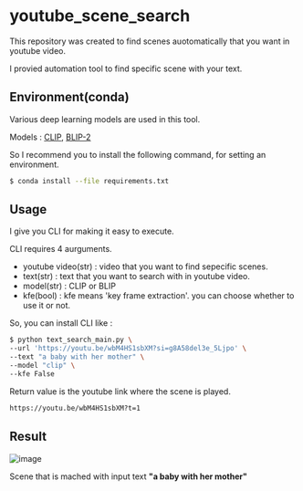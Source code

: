# youtube_scene_search

This repository was created to find scenes auotomatically that you want in youtube video.

I provied automation tool to find specific scene with your text.

## Environment(conda)

Various deep learning models are used in this tool.

 Models : [CLIP](https://github.com/openai/CLIP), [BLIP-2](https://github.com/salesforce/LAVIS/tree/main/projects/blip2)

 So I recommend you to install the following command, for setting an environment.



```bash
$ conda install --file requirements.txt
```



## Usage

I give you CLI for making it easy to execute.

CLI requires 4 aurguments.

* youtube video(str) : video that you want to find sepecific scenes.
* text(str) : text that you want to search with in youtube video.
* model(str) : CLIP or BLIP
* kfe(bool) : kfe means 'key frame extraction'. you can choose whether to use it or not.

So, you can install CLI like :

```bash
$ python text_search_main.py \ 
--url 'https://youtu.be/wbM4HS1sbXM?si=g8A58del3e_5Ljpo' \
--text "a baby with her mother" \ 
--model "clip" \ 
--kfe False
```

Return value is the youtube link where the scene is played.

```bash
https://youtu.be/wbM4HS1sbXM?t=1
```
## Result

![image](https://github.com/gyuilLim/youtube_scene_search/assets/50009192/b58ffbee-d5d8-495a-a003-8784a76978b3)

Scene that is mached with input text **"a baby with her mother"**
